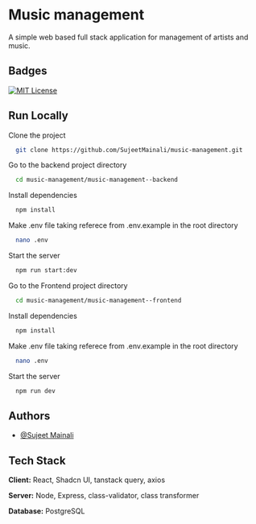 
# Music management

A simple web based full stack application for management of artists and music.


## Badges


[![MIT License](https://img.shields.io/badge/License-MIT-green.svg)](https://choosealicense.com/licenses/mit/)



## Run Locally

Clone the project

```bash
  git clone https://github.com/SujeetMainali/music-management.git
```

Go to the backend project directory

```bash
  cd music-management/music-management--backend
```

Install dependencies

```bash
  npm install
```
Make .env file taking referece from .env.example in the root directory

```bash
  nano .env
```

Start the server

```bash
  npm run start:dev
```


Go to the Frontend project directory

```bash
  cd music-management/music-management--frontend
```

Install dependencies

```bash
  npm install
```
Make .env file taking referece from .env.example in the root directory

```bash
  nano .env
```

Start the server

```bash
  npm run dev
```

## Authors

- [@Sujeet Mainali](https://www.github.com/sujeetmainali)


## Tech Stack

**Client:** React, Shadcn UI, tanstack query, axios

**Server:** Node, Express, class-validator, class transformer

**Database:** PostgreSQL 
